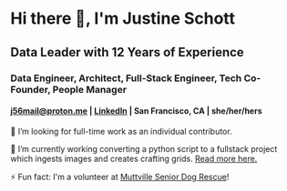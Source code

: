 # Hi there 👋, I'm Justine Schott

## Data Leader with 12 Years of Experience

### Data Engineer, Architect, Full-Stack Engineer, Tech Co-Founder, People Manager

#### j56mail@proton.me | [LinkedIn](https://www.linkedin.com/in/justine-schott-9ba4aa12/) | San Francisco, CA | she/her/hers

🌱 I’m looking for full-time work as an individual contributor.

🔭 I’m currently working converting a python script to a fullstack project which ingests images and creates crafting grids. [Read more here.](https://justineschott.github.io/latch_hook.html)

⚡ Fun fact: I'm a volunteer at [Muttville Senior Dog Rescue](https://muttville.org/)!
